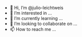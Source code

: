 - 👋 Hi, I’m @julio-leichtweis
- 👀 I’m interested in ...
- 🌱 I’m currently learning ...
- 💞️ I’m looking to collaborate on ...
- 📫 How to reach me ...

<!---
julio-leichtweis/julio-leichtweis is a ✨ special ✨ repository because its `README.md` (this file) appears on your GitHub profile.
You can click the Preview link to take a look at your changes.
--->
